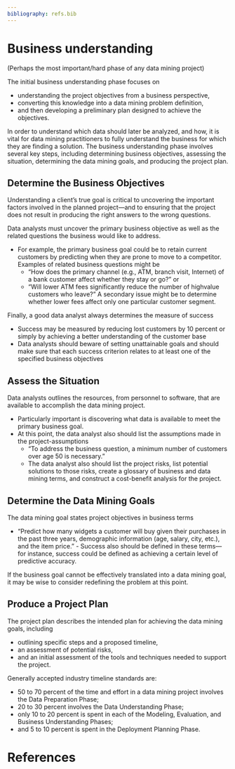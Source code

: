 ```yaml
---
bibliography: refs.bib
---
```


# Business understanding

(Perhaps the most important/hard phase of any data mining project)

The initial business understanding phase focuses on

- understanding the project objectives from a business perspective,
- converting this knowledge into a data mining problem definition,
- and then developing a preliminary plan designed to achieve the objectives.

In order to understand which data should later be analyzed, and how, it is vital for data mining practitioners to fully understand the business for which they are finding a solution.
The business understanding phase involves several key steps, including determining business objectives, assessing the situation, determining the data mining goals, and producing the project plan.

## Determine the Business Objectives

Understanding a client’s true goal is critical to uncovering the important factors involved in the planned project—and to ensuring that the project does not result in producing the right answers to the wrong questions.

Data analysts must uncover the primary business objective as well as the related questions the business would like to address.

- For example, the primary business goal could be to retain current customers by predicting when they are prone to move to a competitor.
Examples of related business questions might be 
  - “How does the primary channel (e.g., ATM, branch visit, Internet) of a bank customer affect whether they stay or go?” or 
  - “Will lower ATM fees significantly reduce the number of highvalue customers who leave?” A secondary issue might be to determine whether lower fees affect only one particular customer segment.

Finally, a good data analyst always determines the measure of success

- Success may be measured by reducing lost customers by 10 percent or simply by achieving a better understanding of the customer base
- Data analysts should beware of setting unattainable goals and should make sure that each success criterion relates to at least one of the specified business objectives

## Assess the Situation

Data analysts outlines the resources, from personnel to software, that are available to accomplish the data mining project.

- Particularly important is discovering what data is available to meet the primary business goal.
- At this point, the data analyst also should list the assumptions made in the project-assumptions
  - “To address the business question, a minimum number of customers over age 50 is necessary.”
  - The data analyst also should list the project risks, list potential solutions to those risks, create a glossary of business and data mining terms,
and construct a cost-benefit analysis for the project.

## Determine the Data Mining Goals

The data mining goal states project objectives in business terms

- “Predict how many widgets a customer will buy given their purchases in the past three years, demographic information (age, salary, city, etc.), and the item price.” - Success also should be defined in these terms—for instance, success could be defined as achieving a certain level of predictive accuracy.

If the business goal cannot be effectively translated into a data mining goal, it may be wise to consider redefining the problem at this point.

## Produce a Project Plan

The project plan describes the intended plan for achieving the data mining goals, including

- outlining specific steps and a proposed timeline,
- an assessment of potential risks,
- and an initial assessment of the tools and techniques needed to support the project.

Generally accepted industry timeline standards are:

- 50 to 70 percent of the time and effort in a data mining project involves the Data Preparation Phase;
- 20 to 30 percent involves the Data Understanding Phase;
- only 10 to 20 percent is spent in each of the Modeling, Evaluation, and Business Understanding Phases;
- and 5 to 10 percent is spent in the Deployment Planning Phase.

# References